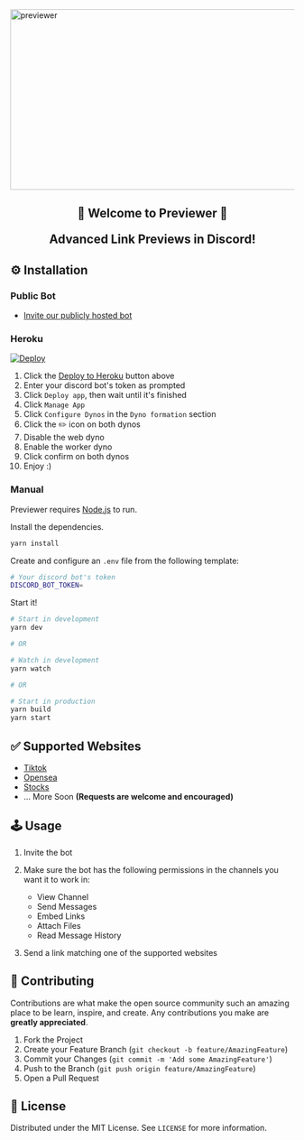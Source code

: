 <img src="https://socialify.git.ci/saucesteals/previewer/image?description=1&font=Inter&forks=1&language=1&owner=1&pattern=Plus&stargazers=1&theme=Dark" alt="previewer" width="1040" height="320"  />

<h2 align="center">
<b>🎵 Welcome to Previewer 🎵</b>
<p>Advanced Link Previews in Discord!<p>
</h2>

## **⚙️ Installation**

### **Public Bot**

- [Invite our publicly hosted bot](https://discord.com/oauth2/authorize?client_id=866304561017913354&scope=bot&permissions=388176)

### **Heroku**

[![Deploy](https://www.herokucdn.com/deploy/button.svg)](https://heroku.com/deploy?template=https://github.com/saucesteals/previewer)

1. Click the [Deploy to Heroku](https://heroku.com/deploy?template=https://github.com/saucesteals/previewer) button above
2. Enter your discord bot's token as prompted
3. Click `Deploy app`, then wait until it's finished
4. Click `Manage App`
5. Click `Configure Dynos` in the `Dyno formation` section
6. Click the ✏️ icon on both dynos
7. Disable the web dyno
8. Enable the worker dyno
9. Click confirm on both dynos
10. Enjoy :)

### **Manual**

Previewer requires [Node.js](https://nodejs.org/) to run.

Install the dependencies.

```sh
yarn install
```

Create and configure an `.env` file from the following template:

```sh
# Your discord bot's token
DISCORD_BOT_TOKEN=
```

Start it!

```sh
# Start in development
yarn dev

# OR

# Watch in development
yarn watch

# OR

# Start in production
yarn build
yarn start
```

## **✅ Supported Websites**

- [Tiktok](https://www.tiktok.com/)
- [Opensea](https://opensea.io)
- [Stocks](https://finance.yahoo.com)
- ... More Soon **(Requests are welcome and encouraged)**

## **🕹️ Usage**

1. Invite the bot
2. Make sure the bot has the following permissions in the channels you want it to work in:

   - View Channel
   - Send Messages
   - Embed Links
   - Attach Files
   - Read Message History

3. Send a link matching one of the supported websites

## **🤝 Contributing**

Contributions are what make the open source community such an amazing place to be learn, inspire, and create. Any contributions you make are **greatly appreciated**.

1. Fork the Project
2. Create your Feature Branch (`git checkout -b feature/AmazingFeature`)
3. Commit your Changes (`git commit -m 'Add some AmazingFeature'`)
4. Push to the Branch (`git push origin feature/AmazingFeature`)
5. Open a Pull Request

## **📝 License**

Distributed under the MIT License. See `LICENSE` for more information.
